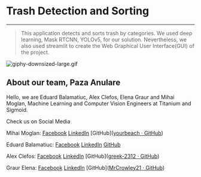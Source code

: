 # Trash Detection and Sorting

---

> This application detects and sorts trash by categories. We used deep learning, Mask RTCNN, YOLOv5, for our solution. Nevertheless, we also used streamlit to create the Web Graphical User Interface(GUI) of the project.



![giphy-downsized-large.gif](C:\Users\balam\Desktop\giphy-downsized-large.gif)

## About our team, Paza Anulare

Hello, we are Eduard Balamatiuc, Alex Clefos, Elena Graur and Mihai Moglan, Machine Learning and Computer Vision Engineers at Titanium and Sigmoid.

Check us on Social Media

Mihai Moglan: [Facebook]([Facebook](https://www.facebook.com/mihai.moglan.1)) [LinkedIn](https://www.linkedin.com/in/mihai-moglan-237b14151/) [GitHub]([yourbeach · GitHub](https://github.com/yourbeach))

Eduard Balamatiuc: [Facebook]([Facebook](https://www.facebook.com/eduard.balamatiuc)) [LinkedIn](https://www.linkedin.com/in/eduard-balamatiuc/) [GitHub](https://github.com/pyramixofficial)

Alex Clefos: [Facebook]([Facebook](https://www.facebook.com/profile.php?id=100005089337863)) [LinkedIn](https://www.linkedin.com/in/alexandru-clefos-ab9604204/) [GitHub]([greek-2312 · GitHub](https://github.com/greek-2312))

Graur Elena: [Facebook](https://www.facebook.com/elena.graur.94) [LinkedIn]() [GitHub]([MrCrowley21 · GitHub](https://github.com/MrCrowley21))


